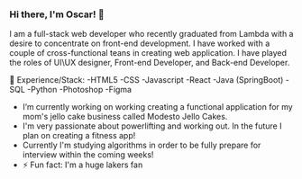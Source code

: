 ### Hi there, I'm Oscar! 👋

I am a full-stack web developer who recently graduated from Lambda with a desire to concentrate on front-end development. I have worked with a couple of cross-functional teans in creating web application. I have played the roles of UI\UX designer, Front-end Developer, and Back-end Developer.

🥇 Experience/Stack:
-HTML5
-CSS
-Javascript
-React
-Java (SpringBoot)
-SQL
-Python
-Photoshop
-Figma

- I’m currently working on working creating a functional application for my mom's jello cake business called Modesto Jello Cakes.
- I'm very passionate about powerlifting and working out. In the future I plan on creating a fitness app!
- Currently I'm studying algorithms in order to be fully prepare for interview within the coming weeks!
- ⚡ Fun fact: I'm a huge lakers fan


